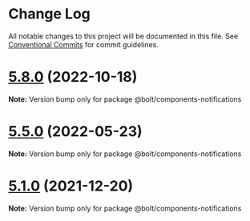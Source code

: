 # Change Log

All notable changes to this project will be documented in this file.
See [Conventional Commits](https://conventionalcommits.org) for commit guidelines.

# [5.8.0](https://github.com/bolt-design-system/bolt/tree/master/packages/components/bolt-notifications/compare/v5.7.5...v5.8.0) (2022-10-18)

**Note:** Version bump only for package @bolt/components-notifications





# [5.5.0](https://github.com/bolt-design-system/bolt/tree/master/packages/components/bolt-notifications/compare/v5.4.0...v5.5.0) (2022-05-23)

**Note:** Version bump only for package @bolt/components-notifications





# [5.1.0](https://github.com/bolt-design-system/bolt/tree/master/packages/components/bolt-notifications/compare/v5.0.1...v5.1.0) (2021-12-20)

**Note:** Version bump only for package @bolt/components-notifications
